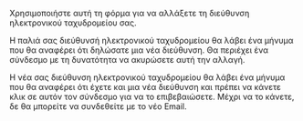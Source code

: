 Χρησιμοποιήστε αυτή τη φόρμα για να αλλάξετε τη διεύθυνση ηλεκτρονικού ταχυδρομείου σας.

Η παλιά σας διεύθυνσή ηλεκτρονικού ταχυδρομείου θα λάβει ένα μήνυμα που θα αναφέρει ότι δηλώσατε μια νέα διεύθυνση. Θα περιέχει ένα σύνδεσμο με τη δυνατότητα να ακυρώσετε αυτή την αλλαγή.

Η νέα σας διεύθυνση ηλεκτρονικού ταχυδρομείου θα λάβει ένα μήνυμα που θα αναφέρει ότι έχετε και μια νέα διεύθυνση και πρέπει να κάνετε κλικ σε αυτόν τον σύνδεσμο για να το επιβεβαιώσετε. Μέχρι να το κάνετε, δε θα μπορείτε να συνδεθείτε με το νέο Email.